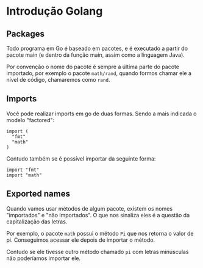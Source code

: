 # Introdução Golang

## Packages


Todo programa em Go é baseado em pacotes, e é executado a partir do pacote main (e dentro da função main, assim como a linguagem Java).

Por convenção o nome do pacote é sempre a última parte do pacote importado, por exemplo o pacote `math/rand`, quando formos chamar ele a nível de código, chamaremos como `rand`.


## Imports

Você pode realizar imports em go de duas formas. Sendo a mais indicada o modelo "factored":

```
import (
  "fmt"
  "math"
)
```

Contudo também se é possível importar da seguinte forma:

```
import "fmt"
import "math"
```

## Exported names

Quando vamos usar métodos de algum pacote, existem os nomes "importados" e "não importados". O que nos sinaliza eles é a questão da capitalização das letras.

Por exemplo, o pacote `math` possui o método `Pi` que nos retorna o valor de pi. Conseguimos acessar ele depois de importar o método.

Contudo se ele tivesse outro método chamado `pi` com letras minúsculas não poderíamos importar ele.
